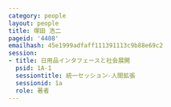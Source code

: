 ```yaml
---
category: people
layout: people
title: 塚田 浩二
pageid: '4408'
emailhash: 45e1999adfaff111391113c9b88e69c2
session:
- title: 日用品インタフェースと社会展開
  psid: 1A-1
  sessiontitle: 統一セッション-人間拡張
  sessionid: 1a
  role: 著者
---
```

